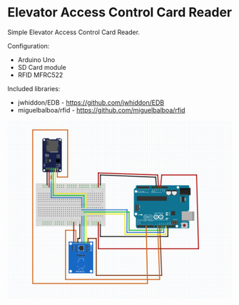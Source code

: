 # Elevator Access Control Card Reader

Simple Elevator Access Control Card Reader.
 
Configuration:
  * Arduino Uno
  * SD Card module
  * RFID MFRC522
  
Included libraries:
  * jwhiddon/EDB - https://github.com/jwhiddon/EDB
  * miguelbalboa/rfid - https://github.com/miguelbalboa/rfid
  
  ![alt tag](https://github.com/TheGum/Arduino-Elevator-Chip-System/blob/master/Scheme.png)
  

  
 
